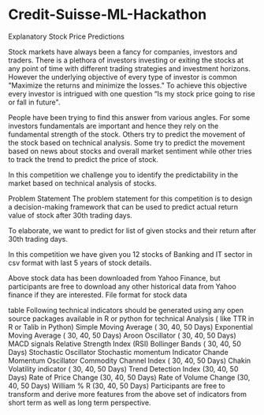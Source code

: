 # Credit-Suisse-ML-Hackathon
Explanatory Stock Price Predictions

Stock markets have always been a fancy for companies, investors and traders. There is a plethora of investors investing or exiting the stocks at any point of time with different trading strategies and investment horizons. However the underlying objective of every type of investor is common "Maximize the returns and minimize the losses." To achieve this objective every investor is intrigued with one question “Is my stock price going to rise or fall in future".

People have been trying to find this answer from various angles. For some investors fundamentals are important and hence they rely on the fundamental strength of the stock. Others try to predict the movement of the stock based on technical analysis. Some try to predict the movement based on news about stocks and overall market sentiment while other tries to track the trend to predict the price of stock.

In this competition we challenge you to identify the predictability in the market based on technical analysis of stocks.

Problem Statement
The problem statement for this competition is to design a decision-making framework that can be used to predict actual return value of stock after 30th trading days.

To elaborate, we want to predict for list of given stocks and their return after 30th trading days.

In this competition we have given you 12 stocks of Banking and IT sector in csv format with last 5 years of stock details.

Above stock data has been downloaded from Yahoo Finance, but participants are free to download any other historical data from Yahoo finance if they are interested.
File format for stock data

table
Following technical indicators should be generated using any open source packages available in R or python for technical Analysis ( like TTR in R or Talib in Python)
Simple Moving Average ( 30, 40, 50 Days)
Exponential Moving Average ( 30, 40, 50 Days)
Aroon Oscillator ( 30, 40, 50 Days)
MACD signals
Relative Strength Index (RSI)
Bollinger Bands ( 30, 40, 50 Days)
Stochastic Oscillator
Stochastic momentum Indicator
Chande Momentum Oscillator
Commodity Channel Index ( 30, 40, 50 Days)
Chakin Volatility indicator ( 30, 40, 50 Days)
Trend Detection Index (30, 40, 50 Days)
Rate of Price Change (30, 40, 50 Days)
Rate of Volume Change (30, 40, 50 Days)
William % R (30, 40, 50 Days)
Participants are free to transform and derive more features from the above set of indicators from short term as well as long term perspective.
